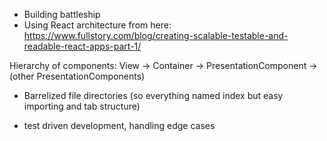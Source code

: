 - Building battleship
- Using React architecture from here: https://www.fullstory.com/blog/creating-scalable-testable-and-readable-react-apps-part-1/

Hierarchy of components: View -> Container -> PresentationComponent -> (other PresentationComponents)

- Barrelized file directories (so everything named index but easy importing and tab structure)

- test driven development, handling edge cases
